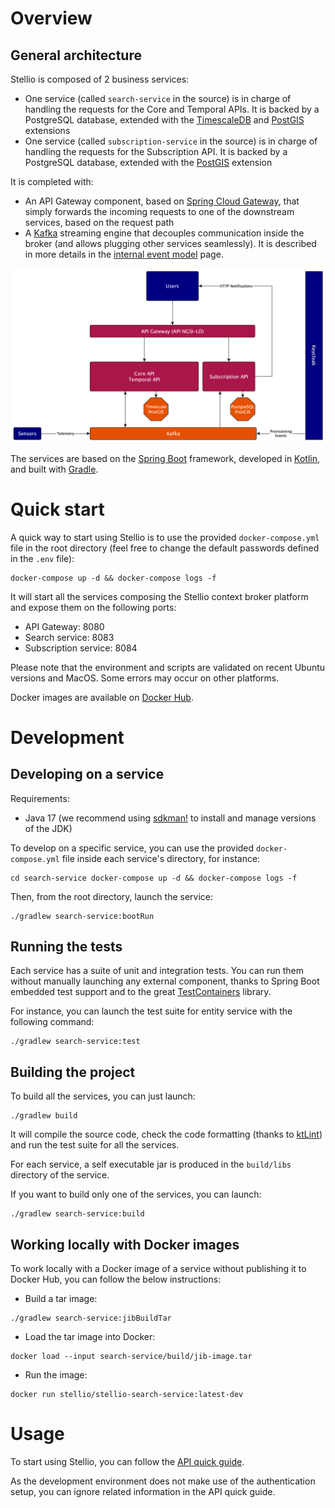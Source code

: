 # Overview

## General architecture

Stellio is composed of 2 business services:

-   One service (called `search-service` in the source) is in charge of handling the requests 
    for the Core and Temporal APIs. It is backed by a PostgreSQL database, extended with 
    the [TimescaleDB](https://www.timescale.com/) and [PostGIS](https://postgis.net/) extensions 
-   One service (called `subscription-service` in the source) is in charge of handling the requests 
    for the Subscription API. It is backed by a PostgreSQL database, extended with the
    [PostGIS](https://postgis.net/) extension

It is completed with:

-   An API Gateway component, based on [Spring Cloud Gateway](https://cloud.spring.io/spring-cloud-gateway/reference/html/), 
    that simply forwards the incoming requests to one of the downstream services, based on the request path
-   A [Kafka](https://kafka.apache.org/) streaming engine that decouples communication inside the broker 
    (and allows plugging other services seamlessly). It is described in more details in the
    [internal event model](user/internal_event_model.md) page.

![](images/Stellio_General_Architecture.png)

The services are based on the [Spring Boot](https://spring.io/projects/spring-boot) framework, developed in [Kotlin](https://kotlinlang.org), and built with [Gradle](https://gradle.org).

# Quick start

A quick way to start using Stellio is to use the provided `docker-compose.yml` file in the root directory 
(feel free to change the default passwords defined in the `.env` file):

```shell
docker-compose up -d && docker-compose logs -f
```

It will start all the services composing the Stellio context broker platform and expose them on the following ports:

-   API Gateway: 8080
-   Search service: 8083
-   Subscription service: 8084

Please note that the environment and scripts are validated on recent Ubuntu versions and MacOS. Some errors may occur on other platforms.

Docker images are available on [Docker Hub](https://hub.docker.com/orgs/stellio/repositories).

# Development

## Developing on a service

Requirements:

-   Java 17 (we recommend using [sdkman!](https://sdkman.io/) to install
    and manage versions of the JDK)

To develop on a specific service, you can use the provided `docker-compose.yml` file inside each service's directory, for
instance:

```shell
cd search-service docker-compose up -d && docker-compose logs -f
```

Then, from the root directory, launch the service:

```shell
./gradlew search-service:bootRun
```

## Running the tests

Each service has a suite of unit and integration tests. You can run them without manually launching any external component, 
thanks to Spring Boot embedded test support and to the great [TestContainers](https://www.testcontainers.org/) library.

For instance, you can launch the test suite for entity service with the following command:

```shell
./gradlew search-service:test
```

## Building the project

To build all the services, you can just launch:

```shell
./gradlew build
```

It will compile the source code, check the code formatting (thanks to [ktLint](https://ktlint.github.io/)) and run the 
test suite for all the services.

For each service, a self executable jar is produced in the `build/libs` directory of the service.

If you want to build only one of the services, you can launch:

```shell
./gradlew search-service:build
```

## Working locally with Docker images

To work locally with a Docker image of a service without publishing it
to Docker Hub, you can follow the below instructions:

-   Build a tar image:

```shell
./gradlew search-service:jibBuildTar
```

-   Load the tar image into Docker:

```shell
docker load --input search-service/build/jib-image.tar
```

-   Run the image:

```shell
docker run stellio/stellio-search-service:latest-dev
```

# Usage

To start using Stellio, you can follow the [API quick guide](API_walkthrough.md).

As the development environment does not make use of the authentication setup, you can ignore related information in the API quick guide.
